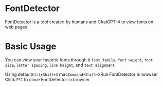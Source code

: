 
# FontDetector

FontDetector is a tool created by humans and ChatGPT-4 to view fonts on web pages

# Basic Usage 

You can view your favorite fonts through it
`font family`, `font weight`, `font size`, `letter spacing`, `line height`, and `text alignment`

Using default`Ctrl+Shift+X` mac`Command+Shift+X`Run FontDetector in browser
Click `ESC` to close FontDetector in browser
